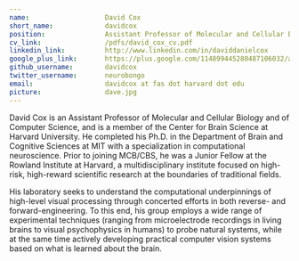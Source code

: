 ```yaml
---
name:                   David Cox
short_name:             davidcox
position:               Assistant Professor of Molecular and Cellular Biology and of Computer Science
cv_link:                /pdfs/david_cox_cv.pdf
linkedin_link:          http://www.linkedin.com/in/daviddanielcox
google_plus_link:       https://plus.google.com/114899445280487106032/about
github_username:        davidcox
twitter_username:       neurobongo
email:                  davidcox at fas dot harvard dot edu
picture:                dave.jpg
---
```



David Cox is an Assistant Professor of Molecular and Cellular Biology and of Computer Science, and is a member of the Center for Brain Science at Harvard University.  He completed his Ph.D. in the Department of Brain and Cognitive Sciences at MIT with a specialization in computational neuroscience.  Prior to joining MCB/CBS, he was a Junior Fellow at the Rowland Institute at Harvard, a multidisciplinary institute focused on high-risk, high-reward scientific research at the boundaries of traditional fields.

His laboratory seeks to understand the computational underpinnings of high-level visual processing through concerted efforts in both reverse- and forward-engineering.  To this end, his group employs a wide range of experimental techniques (ranging from microelectrode recordings in living brains to visual psychophysics in humans) to probe natural systems, while at the same time actively developing practical computer vision systems based on what is learned about the brain.
